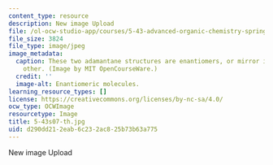```yaml
---
content_type: resource
description: New image Upload
file: /ol-ocw-studio-app/courses/5-43-advanced-organic-chemistry-spring-2007/d290dd212eab6c232ac825b73b63a775_5-43s07-th.jpg
file_size: 3824
file_type: image/jpeg
image_metadata:
  caption: These two adamantane structures are enantiomers, or mirror images, of each
    other. (Image by MIT OpenCourseWare.)
  credit: ''
  image-alt: Enantiomeric molecules.
learning_resource_types: []
license: https://creativecommons.org/licenses/by-nc-sa/4.0/
ocw_type: OCWImage
resourcetype: Image
title: 5-43s07-th.jpg
uid: d290dd21-2eab-6c23-2ac8-25b73b63a775
---
```

New image Upload